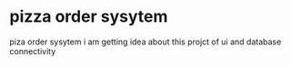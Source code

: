# pizza order sysytem
 piza order sysytem
 i am getting idea about this projct of ui and database connectivity
 

